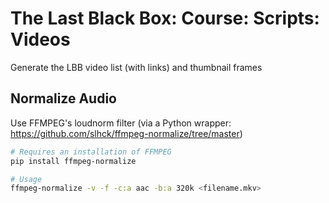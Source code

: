 # The Last Black Box: Course: Scripts: Videos
Generate the LBB video list (with links) and thumbnail frames

## Normalize Audio
Use FFMPEG's loudnorm filter (via a Python wrapper: https://github.com/slhck/ffmpeg-normalize/tree/master)

```bash
# Requires an installation of FFMPEG
pip install ffmpeg-normalize

# Usage
ffmpeg-normalize -v -f -c:a aac -b:a 320k <filename.mkv>
```

